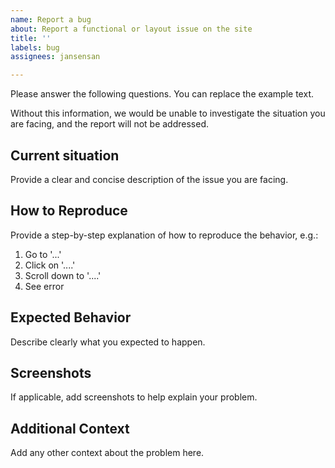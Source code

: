 ```yaml
---
name: Report a bug
about: Report a functional or layout issue on the site
title: ''
labels: bug
assignees: jansensan

---
```


Please answer the following questions. You can replace the example text.

Without this information, we would be unable to investigate the situation you are facing, and the report will not be addressed.


## Current situation
Provide a clear and concise description of the issue you are facing.

## How to Reproduce
Provide a step-by-step explanation of how to reproduce the behavior, e.g.:
1. Go to '...'
2. Click on '....'
3. Scroll down to '....'
4. See error

## Expected Behavior
Describe clearly what you expected to happen.

## Screenshots
If applicable, add screenshots to help explain your problem.

## Additional Context
Add any other context about the problem here.
